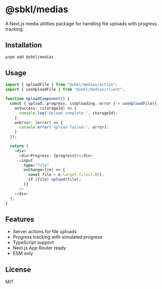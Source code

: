 # @sbkl/medias

A Next.js media utilities package for handling file uploads with progress tracking.

## Installation

```bash
pnpm add @sbkl/medias
```

## Usage

```typescript
import { uploadFile } from "@sbkl/medias/action";
import { useUploadFile } from "@sbkl/medias/client";

function UploadComponent() {
  const { upload, progress, isUploading, error } = useUploadFile({
    onSuccess: (storageId) => {
      console.log('Upload complete:', storageId);
    },
    onError: (error) => {
      console.error('Upload failed:', error);
    }
  });

  return (
    <div>
      <div>Progress: {progress}%</div>
      <input
        type="file"
        onChange={(e) => {
          const file = e.target.files?.[0];
          if (file) upload(file);
        }}
      />
    </div>
  );
}
```

## Features

- Server actions for file uploads
- Progress tracking with simulated progress
- TypeScript support
- Next.js App Router ready
- ESM only

## License

MIT
